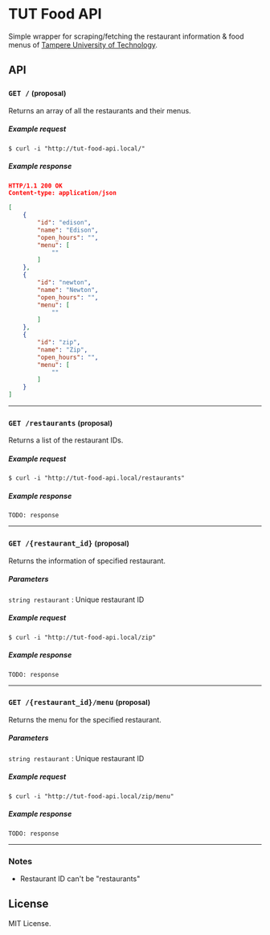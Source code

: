 # TUT Food API

Simple wrapper for scraping/fetching the restaurant information & food menus of [Tampere University of Technology][].

## API

### `GET /` <small>(proposal)</small>

Returns an array of all the restaurants and their menus.

##### Example request

    $ curl -i "http://tut-food-api.local/"

##### Example response

```json
HTTP/1.1 200 OK
Content-type: application/json

[
    {
        "id": "edison",
        "name": "Edison",
        "open_hours": "",
        "menu": [
            ""
        ]
    },
    {
        "id": "newton",
        "name": "Newton",
        "open_hours": "",
        "menu": [
            ""
        ]
    },
    {
        "id": "zip",
        "name": "Zip",
        "open_hours": "",
        "menu": [
            ""
        ]
    }
]
```


---

### `GET /restaurants` <small>(proposal)</small>

Returns a list of the restaurant IDs.

##### Example request

    $ curl -i "http://tut-food-api.local/restaurants"

##### Example response

    TODO: response

---

### `GET /{restaurant_id}` <small>(proposal)</small>

Returns the information of specified restaurant.

##### Parameters

`string restaurant`
:   Unique restaurant ID

##### Example request

    $ curl -i "http://tut-food-api.local/zip"

##### Example response

    TODO: response

---

### `GET /{restaurant_id}/menu` <small>(proposal)</small>

Returns the menu for the specified restaurant.

##### Parameters

`string restaurant`
:   Unique restaurant ID

##### Example request

    $ curl -i "http://tut-food-api.local/zip/menu"

##### Example response

    TODO: response

---

### Notes

- Restaurant ID can't be "restaurants"


## License

MIT License.

  [Tampere University of Technology]: http://tut.fi/
